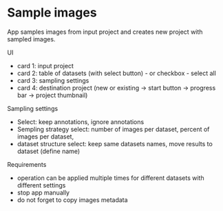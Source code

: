 # Sample images

App samples images from input project and creates new project with sampled images.

UI
- card 1: input project
- card 2: table of datasets (with select button) - or checkbox - select all 
- card 3: sampling settings
- card 4: destination project (new or existing -> start button -> progress bar -> project thumbnail)

Sampling settings
- Select: keep annotations, ignore annotations
- Sempling strategy select: number of images per dataset, percent of images per dataset, 
- dataset structure select: keep same datasets names, move results to dataset (define name)

Requirements
- operation can be applied multiple times for different datasets with different settings
- stop app manually
- do not forget to copy images metadata
